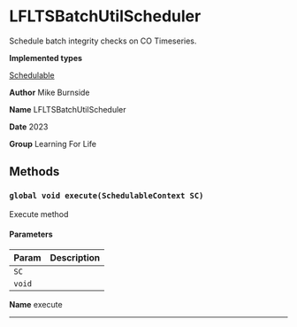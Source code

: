 # LFLTSBatchUtilScheduler

Schedule batch integrity checks on CO Timeseries.

**Implemented types**

[Schedulable](Schedulable)

**Author** Mike Burnside

**Name** LFLTSBatchUtilScheduler

**Date** 2023

**Group** Learning For Life

## Methods

### `global void execute(SchedulableContext SC)`

Execute method

#### Parameters

| Param  | Description |
| ------ | ----------- |
| `SC`   |             |
| `void` |             |

**Name** execute

---
